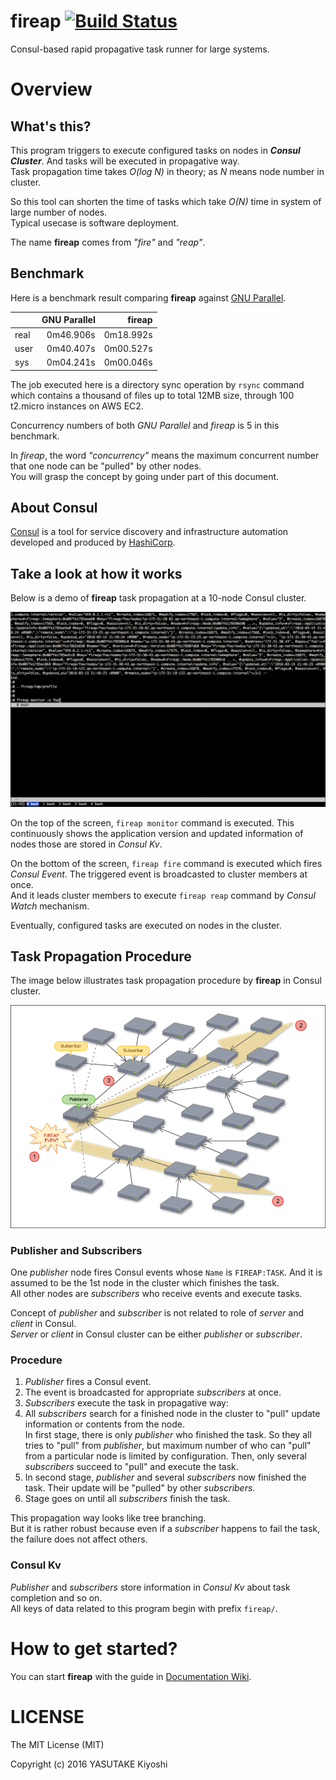 # fireap [![Build Status](https://travis-ci.org/key-amb/fireap.svg?branch=master)](https://travis-ci.org/key-amb/fireap)

Consul-based rapid propagative task runner for large systems.

# Overview

## What's this?

This program triggers to execute configured tasks on nodes in **_Consul
Cluster_**.
And tasks will be executed in propagative way.  
Task propagation time takes _O(log N)_ in theory; as _N_ means node number in
cluster.

So this tool can shorten the time of tasks which take _O(N)_ time in system of
large number of nodes.  
Typical usecase is software deployment.

The name **fireap** comes from _"fire"_ and _"reap"_.

## Benchmark

Here is a benchmark result comparing **fireap** against
[GNU Parallel](http://www.gnu.org/software/parallel/).

|      | GNU Parallel | fireap    |
| ---- | ------------:|----------:|
| real |    0m46.906s | 0m18.992s |
| user |    0m40.407s | 0m00.527s |
| sys  |    0m04.241s | 0m00.046s |

The job executed here is a directory sync operation by `rsync` command which
contains a thousand of files up to total 12MB size, through 100 t2.micro instances
on AWS EC2.

Concurrency numbers of both _GNU Parallel_ and _fireap_ is 5 in this benchmark.

In _fireap_, the word _"concurrency"_ means the maximum concurrent number that
one node can be "pulled" by other nodes.  
You will grasp the concept by going under part of this document.

## About Consul

[Consul](https://www.consul.io/) is a tool for service discovery and infrastructure
automation developed and produced by [HashiCorp](https://www.hashicorp.com/).

## Take a look at how it works

Below is a demo of **fireap** task propagation at a 10-node Consul cluster.

![Fireap Demo](https://raw.githubusercontent.com/key-amb/fireap/resource/image/fireap-demo.gif)

On the top of the screen, `fireap monitor` command is executed.
This continuously shows the application version and updated information of nodes
those are stored in _Consul Kv_.

On the bottom of the screen, `fireap fire` command is executed which fires _Consul
Event_.
The triggered event is broadcasted to cluster members at once.  
And it leads cluster members to execute `fireap reap` command by _Consul Watch_
mechanism.

Eventually, configured tasks are executed on nodes in the cluster.

## Task Propagation Procedure

The image below illustrates task propagation procedure by **fireap** in Consul cluster.

![Fireap Task Propagation Illustration](https://raw.githubusercontent.com/key-amb/fireap/resource/image/fireap-propagation.png)

### Publisher and Subscribers

One _publisher_ node fires Consul events whose `Name` is `FIREAP:TASK`.
And it is assumed to be the 1st node in the cluster which finishes the task.  
All other nodes are _subscribers_ who receive events and execute tasks.

Concept of _publisher_ and _subscriber_ is not related to role of _server_ and _client_
in Consul.  
_Server_ or _client_ in Consul cluster can be either _publisher_ or _subscriber_.

### Procedure

1. _Publisher_ fires a Consul event.
2. The event is broadcasted for appropriate _subscribers_ at once.
3. _Subscribers_ execute the task in propagative way:
  1. All _subscribers_ search for a finished node in the cluster to "pull" update
     information or contents from the node.  
     In first stage, there is only _publisher_ who finished the task.
     So they all tries to "pull" from _publisher_, but maximum number of who can
     "pull" from a particular node is limited by configuration.
     Then, only several _subscribers_ succeed to "pull" and execute the task.
  2. In second stage, _publisher_ and several _subscribers_ now finished the task.
     Their update will be "pulled" by other _subscribers_.
  3. Stage goes on until all _subscribers_ finish the task.

This propagation way looks like tree branching.  
But it is rather robust because even if a _subscriber_ happens to fail the task, the
failure does not affect others.

### Consul Kv

_Publisher_ and _subscribers_ store information in _Consul Kv_ about task completion and so on.  
All keys of data related to this program begin with prefix `fireap/`.

# How to get started?

You can start **fireap** with the guide in [Documentation Wiki](https://github.com/key-amb/fireap/wiki).

# LICENSE

The MIT License (MIT)

Copyright (c) 2016 YASUTAKE Kiyoshi
